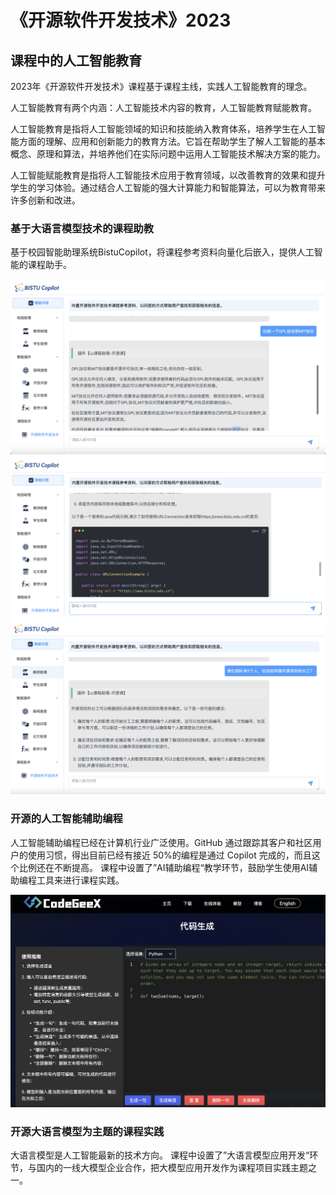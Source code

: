 # 《开源软件开发技术》2023

## 课程中的人工智能教育
2023年《开源软件开发技术》课程基于课程主线，实践人工智能教育的理念。

人工智能教育有两个内涵：人工智能技术内容的教育，人工智能教育赋能教育。

人工智能教育是指将人工智能领域的知识和技能纳入教育体系，培养学生在人工智能方面的理解、应用和创新能力的教育方法。它旨在帮助学生了解人工智能的基本概念、原理和算法，并培养他们在实际问题中运用人工智能技术解决方案的能力。

人工智能赋能教育是指将人工智能技术应用于教育领域，以改善教育的效果和提升学生的学习体验。通过结合人工智能的强大计算能力和智能算法，可以为教育带来许多创新和改进。


### 基于大语言模型技术的课程助教
基于校园智能助理系统BistuCopilot，将课程参考资料向量化后嵌入，提供人工智能的课程助手。

![BistuCopilot 开源课助手](https://github.com/Bistu-OSSDT-2023/README/blob/main/BistuCopilot-OSSDT1.png)
![BistuCopilot 开源课助手](https://github.com/Bistu-OSSDT-2023/README/blob/main/BistuCopilot-OSSDT2.png)
![BistuCopilot 开源课助手](https://github.com/Bistu-OSSDT-2023/README/blob/main/BistuCopilot-OSSDT3.png)


### 开源的人工智能辅助编程

人工智能辅助编程已经在计算机行业广泛使用。GitHub 通过跟踪其客户和社区用户的使用习惯，得出目前已经有接近 50%的编程是通过 Copilot 完成的，而且这个比例还在不断提高。
课程中设置了”AI辅助编程“教学环节，鼓励学生使用AI辅助编程工具来进行课程实践。

![OSSDT2023 AI辅助编程](https://github.com/Bistu-OSSDT-2023/README/blob/main/CodeGeeX.png)


### 开源大语言模型为主题的课程实践

大语言模型是人工智能最新的技术方向。
课程中设置了”大语言模型应用开发“环节，与国内的一线大模型企业合作，把大模型应用开发作为课程项目实践主题之一。


